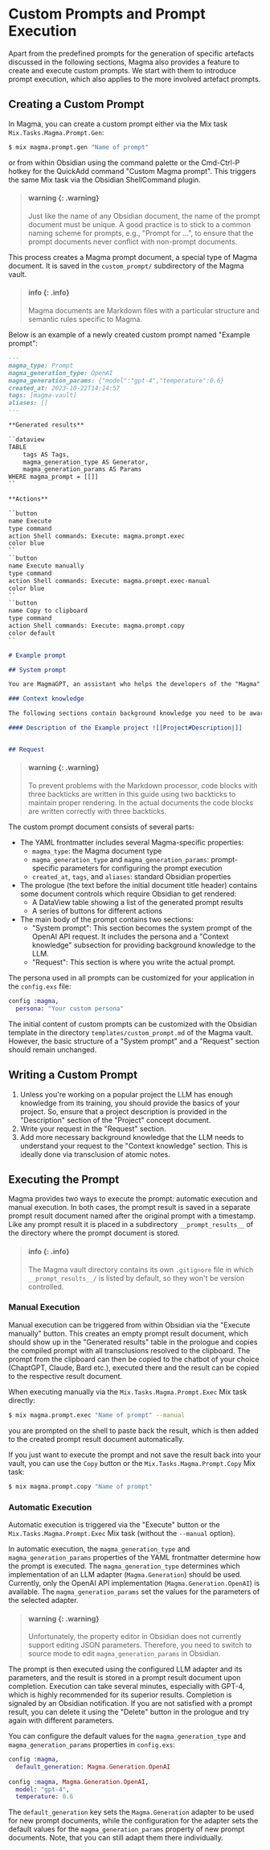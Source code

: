 <!-- ExDoc doesn't support YAML frontmatter

---
magma_type: Artefact.Version
magma_artefact: Article
magma_concept: "[[Magma User Guide - Custom Prompts and Prompt Execution]]"
magma_draft: "[[Generated Magma User Guide - Custom Prompts and Prompt Execution (article section) (2023-10-30T17:50:59)]]"
created_at: 2023-10-30 19:35:54
tags: [magma-vault]
aliases: []
---

-->


# Custom Prompts and Prompt Execution

Apart from the predefined prompts for the generation of specific artefacts discussed in the following sections, Magma also provides a feature to create and execute custom prompts. We start with them to introduce prompt execution, which also applies to the more involved artefact prompts.


## Creating a Custom Prompt

In Magma, you can create a custom prompt either via the Mix task `Mix.Tasks.Magma.Prompt.Gen`:

``` sh
$ mix magma.prompt.gen "Name of prompt"
```

or from within Obsidian using the command palette or the Cmd-Ctrl-P hotkey for the QuickAdd command "Custom Magma prompt". This triggers the same Mix task via the Obsidian ShellCommand plugin.

> #### warning {: .warning}
>
> Just like the name of any Obsidian document, the name of the prompt document must be unique. A good practice is to stick to a common naming scheme for prompts, e.g., "Prompt for ...", to ensure that the prompt documents never conflict with non-prompt documents.

This process creates a Magma prompt document, a special type of Magma document. It is saved in the `custom_prompt/` subdirectory of the Magma vault. 

> #### info {: .info}
> 
> Magma documents are Markdown files with a particular structure and semantic rules specific to Magma. 

Below is an example of a newly created custom prompt named "Example prompt":

``` markdown
---
magma_type: Prompt
magma_generation_type: OpenAI
magma_generation_params: {"model":"gpt-4","temperature":0.6}
created_at: 2023-10-22T14:14:57
tags: [magma-vault]
aliases: []
---

**Generated results**

``dataview
TABLE
    tags AS Tags,
    magma_generation_type AS Generator,
    magma_generation_params AS Params
WHERE magma_prompt = [[]]
``

**Actions**

``button
name Execute
type command
action Shell commands: Execute: magma.prompt.exec
color blue
``
``button
name Execute manually
type command
action Shell commands: Execute: magma.prompt.exec-manual
color blue
``
``button
name Copy to clipboard
type command
action Shell commands: Execute: magma.prompt.copy
color default
``

# Example prompt

## System prompt

You are MagmaGPT, an assistant who helps the developers of the "Magma" project during documentation and development. Your responses are in plain and clear English.

### Context knowledge

The following sections contain background knowledge you need to be aware of, but which should NOT necessarily be covered in your response as it is documented elsewhere. Only mention absolutely necessary facts from it. Use a reference to the source if necessary.

#### Description of the Example project ![[Project#Description|]]


## Request

```

> #### warning {: .warning}
>
> To prevent problems with the Markdown processor, code blocks with three backticks are written in this guide using two backticks to maintain proper rendering. In the actual documents the code blocks are written correctly with three backticks.

The custom prompt document consists of several parts:

-   The YAML frontmatter includes several Magma-specific properties:
    -   `magma_type`: the Magma document type
    -   `magma_generation_type` and `magma_generation_params`: prompt-specific parameters for configuring the prompt execution
    -   `created_at`, `tags`, and `aliases`: standard Obsidian properties
-   The prologue (the text before the initial document title header) contains some document controls which require Obsidian to get rendered:
    -   A DataView table showing a list of the generated prompt results
    -   A series of buttons for different actions
-   The main body of the prompt contains two sections:
    -   "System prompt": This section becomes the system prompt of the OpenAI API request. It includes the persona and a "Context knowledge" subsection for providing background knowledge to the LLM.
    -   "Request": This section is where you write the actual prompt.

The persona used in all prompts can be customized for your application in the `config.exs` file:

``` elixir
config :magma,  
  persona: "Your custom persona"
```


The initial content of custom prompts can be customized with the Obsidian template in the directory `templates/custom_prompt.md` of the Magma vault. However, the basic structure of a "System prompt" and a "Request" section should remain unchanged.

## Writing a Custom Prompt

1. Unless you're working on a popular project the LLM has enough knowledge from its training, you should provide the basics of your project. So, ensure that a project description is provided in the "Description" section of the "Project" concept document. 
2.  Write your request in the "Request" section.
3.  Add more necessary background knowledge that the LLM needs to understand your request to the "Context knowledge" section. This is ideally done via transclusion of atomic notes.

## Executing the Prompt

Magma provides two ways to execute the prompt: automatic execution and manual execution. In both cases, the prompt result is saved in a separate prompt result document named after the original prompt with a timestamp. Like any prompt result it is placed in a subdirectory `__prompt_results__` of the directory where the prompt document is stored.

> #### info {: .info}
> 
> The Magma vault directory contains its own `.gitignore` file in which `__prompt_results__/` is listed by default, so they won't be version controlled.

### Manual Execution

Manual execution can be triggered from within Obsidian via the "Execute manually" button. This creates an empty prompt result document, which should show up in the "Generated results" table in the prologue and copies the compiled prompt with all transclusions resolved to the clipboard. The prompt from the clipboard can then be copied to the chatbot of your choice (ChaptGPT, Claude, Bard etc.), executed there and the result can be copied to the respective result document.

When executing manually via the `Mix.Tasks.Magma.Prompt.Exec` Mix task directly:

``` sh
$ mix magma.prompt.exec "Name of prompt" --manual
```

you are prompted on the shell to paste back the result, which is then added to the created prompt result document automatically. 

If you just want to execute the prompt and not save the result back into your vault, you can use the `Copy` button or the `Mix.Tasks.Magma.Prompt.Copy` Mix task:

``` sh
$ mix magma.prompt.copy "Name of prompt"
```

### Automatic Execution

Automatic execution is triggered via the "Execute" button or the `Mix.Tasks.Magma.Prompt.Exec` Mix task (without the `--manual` option).

In automatic execution, the `magma_generation_type` and `magma_generation_params` properties of the YAML frontmatter determine how the prompt is executed. The `magma_generation_type` determines which implementation of an LLM adapter (`Magma.Generation`) should be used. Currently, only the OpenAI API implementation (`Magma.Generation.OpenAI`) is available. The `magma_generation_params` set the values for the parameters of the selected adapter.

> #### warning {: .warning}
>
> Unfortunately, the property editor in Obsidian does not currently support editing JSON parameters. Therefore, you need to switch to source mode to edit `magma_generation_params` in Obsidian.

The prompt is then executed using the configured LLM adapter and its parameters, and the result is stored in a prompt result document upon completion. Execution can take several minutes, especially with GPT-4, which is highly recommended for its superior results. Completion is signaled by an Obsidian notification. If you are not satisfied with a prompt result, you can delete it using the "Delete" button in the prologue and try again with different parameters.

You can configure the default values for the `magma_generation_type` and `magma_generation_params` properties in `config.exs`:

``` elixir
config :magma,  
  default_generation: Magma.Generation.OpenAI
  
config :magma, Magma.Generation.OpenAI,  
  model: "gpt-4",  
  temperature: 0.6
```

The `default_generation` key sets the `Magma.Generation` adapter to be used for new prompt documents, while the configuration for the adapter sets the default values for the `magma_generation_params` property of new prompt documents. Note, that you can still adapt them there individually.
